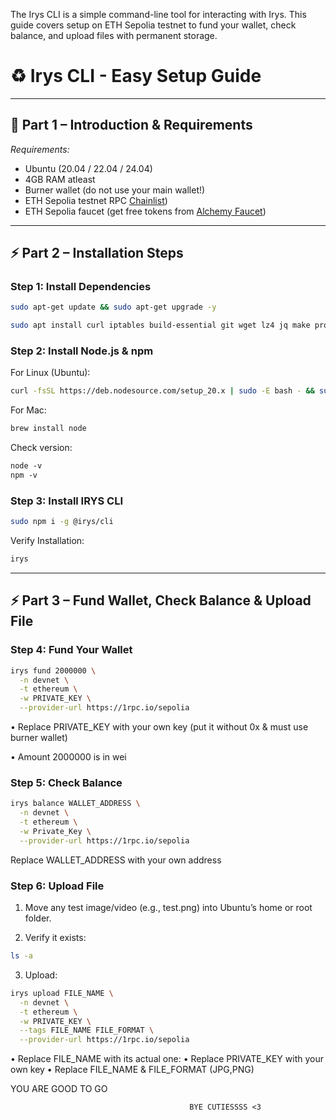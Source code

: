 The Irys CLI is a simple command-line tool for interacting with Irys. This guide covers setup on ETH Sepolia testnet to fund your wallet, check balance, and upload files with permanent storage.

# ♻ Irys CLI - Easy Setup Guide
---

## 📌 Part 1 – Introduction & Requirements

*Requirements:*

- Ubuntu (20.04 / 22.04 / 24.04)  
- 4GB RAM atleast  
- Burner wallet (do not use your main wallet!)  
- ETH Sepolia testnet RPC [Chainlist](https://chainlist.org))  
- ETH Sepolia faucet (get free tokens from [Alchemy Faucet](https://sepoliafaucet.com))  

---

## ⚡ Part 2 – Installation Steps

### Step 1: Install Dependencies
```bash
sudo apt-get update && sudo apt-get upgrade -y
```
```bash
sudo apt install curl iptables build-essential git wget lz4 jq make protobuf-compiler cmake gcc nano automake autoconf tmux htop nvme-cli libgbm1 pkg-config libssl-dev libleveldb-dev tar clang bsdmainutils ncdu unzip libleveldb-dev screen ufw -y
```

### Step 2: Install Node.js & npm

For Linux (Ubuntu):
```bash
curl -fsSL https://deb.nodesource.com/setup_20.x | sudo -E bash - && sudo apt install -y nodejs
```
For Mac:
```bash
brew install node
```
Check version:
```bash
node -v
npm -v
```

### Step 3: Install IRYS CLI
```bash
sudo npm i -g @irys/cli
```
Verify Installation:
```bash
irys
```

---

## ⚡ Part 3 – Fund Wallet, Check Balance & Upload File

### Step 4: Fund Your Wallet
```bash
irys fund 2000000 \
  -n devnet \
  -t ethereum \
  -w PRIVATE_KEY \
  --provider-url https://1rpc.io/sepolia
```
• Replace PRIVATE_KEY with your own key (put it without 0x & must use burner wallet)

• Amount 2000000 is in wei


### Step 5: Check Balance
```bash
irys balance WALLET_ADDRESS \
  -n devnet \
  -t ethereum \
  -w Private_Key \
  --provider-url https://1rpc.io/sepolia
```
Replace WALLET_ADDRESS  with your own address


### Step 6: Upload File

1. Move any test image/video (e.g., test.png) into Ubuntu’s home or root folder.

2. Verify it exists:
```bash
ls -a
```
3. Upload:
```bash
irys upload FILE_NAME \
  -n devnet \
  -t ethereum \
  -w PRIVATE_KEY \
  --tags FILE_NAME FILE_FORMAT \
  --provider-url https://1rpc.io/sepolia
```
• Replace FILE_NAME with its actual one:
• Replace PRIVATE_KEY with your own key
• Replace FILE_NAME & FILE_FORMAT (JPG,PNG)






YOU ARE GOOD TO GO

                                            BYE CUTIESSSS <3  









